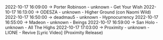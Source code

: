 2022-10-17 16:09:00 -> Porter Robinson - unknown - Get Your Wish
2022-10-17 16:13:00 -> ODESZA - unknown - Higher Ground (con Naomi Wild)
2022-10-17 16:50:00 -> deadmau5 - unknown - Hypnocurrency
2022-10-17 16:55:00 -> Madeon - unknown - Beings
2022-10-17 16:59:00 -> San Holo - unknown - All The Highs
2022-10-17 17:03:00 -> Proximity - unknown - LIONE - Revive [Lyric Video] (Proximity Release)
